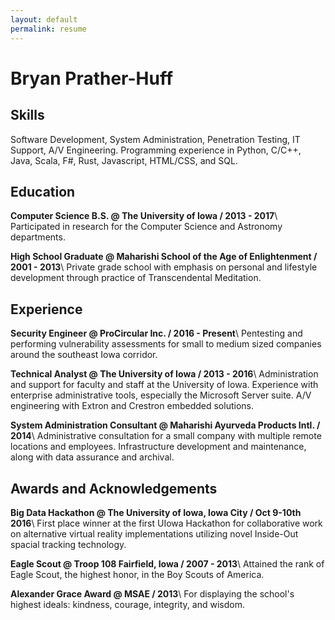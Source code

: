 ```yaml
---
layout: default
permalink: resume
---
```


# Bryan Prather-Huff

## Skills
Software Development, System Administration, Penetration Testing, IT Support, A/V Engineering. Programming experience in Python, C/C++, Java, Scala, F#, Rust, Javascript, HTML/CSS, and SQL.

## Education
**Computer Science B.S. @ The University of Iowa / 2013 - 2017**\\
Participated in research for the Computer Science and Astronomy departments.

**High School Graduate @ Maharishi School of the Age of Enlightenment / 2001 - 2013**\\
Private grade school with emphasis on personal and lifestyle development through practice of Transcendental Meditation.

## Experience
**Security Engineer @ ProCircular Inc. / 2016 - Present**\\
Pentesting and performing vulnerability assessments for small to medium sized companies around the southeast Iowa corridor.

**Technical Analyst @ The University of Iowa / 2013 - 2016**\\
Administration and support for faculty and staff at the University of Iowa. Experience with enterprise administrative tools, especially the Microsoft Server suite. A/V engineering with Extron and Crestron embedded solutions.

**System Administration Consultant @ Maharishi Ayurveda Products Intl. / 2014**\\
Administrative consultation for a small company with multiple remote locations and employees. Infrastructure development and maintenance, along with data assurance and archival.

## Awards and Acknowledgements
**Big Data Hackathon @ The University of Iowa, Iowa City / Oct 9-10th 2016**\\
First place winner at the first UIowa Hackathon for collaborative work on alternative virtual reality implementations utilizing novel Inside-Out spacial tracking technology.

**Eagle Scout @ Troop 108 Fairfield, Iowa / 2007 - 2013**\\
Attained the rank of Eagle Scout, the highest honor, in the Boy Scouts of America.

**Alexander Grace Award @ MSAE / 2013**\\
For displaying the school's highest ideals: kindness, courage, integrity, and wisdom.
